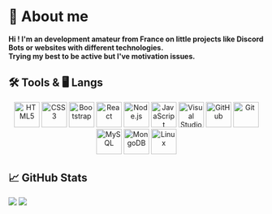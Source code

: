 # 👀 About me

**Hi ! I'm an development amateur from France on little projects like Discord Bots or websites with different technologies.**
<br />
**Trying my best to be active but I've motivation issues.**
<br />

## 🛠️ Tools & 🖥️ Langs
<div align="center">
  <img alt="HTML5" width="50px" height="50px" src="https://cdn.jsdelivr.net/gh/devicons/devicon/icons/html5/html5-original-wordmark.svg" />
  <img alt="CSS3" width="50px" height="50px" src="https://cdn.jsdelivr.net/gh/devicons/devicon/icons/css3/css3-original-wordmark.svg" />
  <img alt="Bootstrap" width="50px" height="50px" src="https://cdn.jsdelivr.net/gh/devicons/devicon/icons/bootstrap/bootstrap-original-wordmark.svg" />
  <img alt="React" width="50px" height="50px" src="https://cdn.jsdelivr.net/gh/devicons/devicon/icons/react/react-original-wordmark.svg" />
  <img alt="Node.js" width="50px" height="50px" src="https://cdn.jsdelivr.net/gh/devicons/devicon/icons/nodejs/nodejs-original.svg" />
  <img alt="JavaScript" width="50px" height="50px" src="https://cdn.jsdelivr.net/gh/devicons/devicon/icons/javascript/javascript-original.svg" />
  <img alt="Visual Studio" width="50px" height="50px" src="https://cdn.jsdelivr.net/gh/devicons/devicon/icons/visualstudio/visualstudio-plain.svg" />
  <img alt="GitHub" width="50px" height="50px" src="https://cdn.jsdelivr.net/gh/devicons/devicon/icons/github/github-original-wordmark.svg" />
  <img alt="Git" width="50px" height="50px" src="https://cdn.jsdelivr.net/gh/devicons/devicon/icons/git/git-plain-wordmark.svg" />
  <img alt="MySQL" width="50px" height="50px" src="https://cdn.jsdelivr.net/gh/devicons/devicon/icons/mysql/mysql-original-wordmark.svg" />
  <img alt="MongoDB" width="50px" height="50px" src="https://cdn.jsdelivr.net/gh/devicons/devicon/icons/mongodb/mongodb-original-wordmark.svg" />
  <img alt="Linux" width="50px" height="50px" src="https://cdn.jsdelivr.net/gh/devicons/devicon/icons/linux/linux-original.svg" />
</div>

## 📈 GitHub Stats
<div>
  <img src="https://github-readme-stats.vercel.app/api?username=SounaVR&show_icons=true&theme=github_dark&hide=contribs,issues" />
  <img src="https://github-readme-stats.vercel.app/api/top-langs/?username=SounaVR&layout=compact&langs_count=20&theme=github_dark&hide=lua,scss,python,shell"/>
</div>
